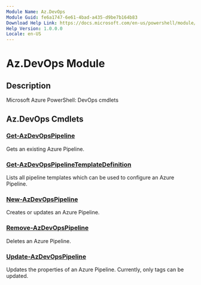 ```yaml
---
Module Name: Az.DevOps
Module Guid: fe6a1747-6e61-4bad-a435-d9be7b164b83
Download Help Link: https://docs.microsoft.com/en-us/powershell/module/az.devops
Help Version: 1.0.0.0
Locale: en-US
---
```


# Az.DevOps Module
## Description
Microsoft Azure PowerShell: DevOps cmdlets

## Az.DevOps Cmdlets
### [Get-AzDevOpsPipeline](Get-AzDevOpsPipeline.md)
Gets an existing Azure Pipeline.

### [Get-AzDevOpsPipelineTemplateDefinition](Get-AzDevOpsPipelineTemplateDefinition.md)
Lists all pipeline templates which can be used to configure an Azure Pipeline.

### [New-AzDevOpsPipeline](New-AzDevOpsPipeline.md)
Creates or updates an Azure Pipeline.

### [Remove-AzDevOpsPipeline](Remove-AzDevOpsPipeline.md)
Deletes an Azure Pipeline.

### [Update-AzDevOpsPipeline](Update-AzDevOpsPipeline.md)
Updates the properties of an Azure Pipeline.
Currently, only tags can be updated.

